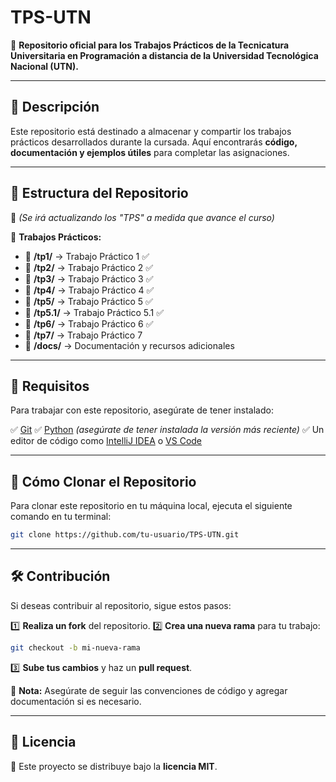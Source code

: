 # TPS-UTN

📌 **Repositorio oficial para los Trabajos Prácticos de la Tecnicatura Universitaria en Programación a distancia de la Universidad Tecnológica Nacional (UTN).**

---

## 📌 Descripción

Este repositorio está destinado a almacenar y compartir los trabajos prácticos desarrollados durante la cursada. Aquí encontrarás **código, documentación y ejemplos útiles** para completar las asignaciones.

---

## 📁 Estructura del Repositorio

📌 *(Se irá actualizando los "TPS" a medida que avance el curso)*

📂 **Trabajos Prácticos:**
- 📌 **/tp1/** → Trabajo Práctico 1 ✅
- 📌 **/tp2/** → Trabajo Práctico 2 ✅
- 📌 **/tp3/** → Trabajo Práctico 3 ✅
- 📌 **/tp4/** → Trabajo Práctico 4 ✅
- 📌 **/tp5/** → Trabajo Práctico 5 ✅
- 📌 **/tp5.1/** → Trabajo Práctico 5.1 ✅
- 📌 **/tp6/** → Trabajo Práctico 6 ✅
- 📌 **/tp7/** → Trabajo Práctico 7 
- 📄 **/docs/** → Documentación y recursos adicionales

---

## 🚀 Requisitos

Para trabajar con este repositorio, asegúrate de tener instalado:

✅ [Git](https://git-scm.com/)
✅ [Python](https://www.python.org/) *(asegúrate de tener instalada la versión más reciente)*
✅ Un editor de código como [IntelliJ IDEA](https://www.jetbrains.com/idea/) o [VS Code](https://code.visualstudio.com/)

---

## 📌 Cómo Clonar el Repositorio

Para clonar este repositorio en tu máquina local, ejecuta el siguiente comando en tu terminal:

```bash
git clone https://github.com/tu-usuario/TPS-UTN.git
```

---

## 🛠 Contribución

Si deseas contribuir al repositorio, sigue estos pasos:

1️⃣ **Realiza un fork** del repositorio.
2️⃣ **Crea una nueva rama** para tu trabajo:
   ```bash
   git checkout -b mi-nueva-rama
   ```
3️⃣ **Sube tus cambios** y haz un **pull request**.

📢 **Nota:** Asegúrate de seguir las convenciones de código y agregar documentación si es necesario.

---

## 📄 Licencia

📜 Este proyecto se distribuye bajo la **licencia MIT**.

